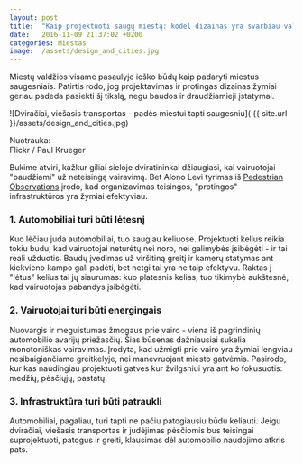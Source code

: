```yaml
---
layout: post
title:  "Kaip projektuoti saugų miestą: kodėl dizainas yra svarbiau valdžios spaudimo"
date:   2016-11-09 21:37:02 +0200
categories: Miestas
image:  /assets/design_and_cities.jpg
---
```



<p>
Miestų valdžios visame pasaulyje ieško būdų kaip padaryti miestus saugesniais. Patirtis rodo, jog projektavimas ir protingas dizainas žymiai geriau padeda pasiekti šį tikslą, negu baudos ir draudžiamieji įstatymai.
</p>

![Dviračiai, viešasis transportas - padės miestui tapti saugesniu]( {{ site.url }}/assets/design_and_cities.jpg)

<div style="margin:12px 0;">
	<div class="lighter smaller">
			Nuotrauka: <br />
			Flickr / Paul Krueger
	</div>
</div>

<div>
<p>
Bukime atviri, kažkur giliai sieloje dviratininkai džiaugiasi, kai vairuotojai "baudžiami" už neteisingą vairavimą. Bet Alono Levi tyrimas iš <a href="https://pedestrianobservations.wordpress.com" target="_blank">Pedestrian Observations</a> įrodo, kad organizavimas teisingos, "protingos" infrastruktūros yra žymiai efektyviau. </p>


<h3>1. Automobiliai turi būti lėtesnį </h3>
<p>Kuo lėčiau juda automobiliai, tuo saugiau keliuose. Projektuoti kelius reikia tokiu budu, kad vairuotojai neturėtų nei noro, nei galimybės įsibėgėti - ir tai reali užduotis. Baudų įvedimas už viršitiną greitį ir kamerų statymas ant kiekvieno kampo gali padėti, bet netgi tai yra ne taip efektyvu. Raktas į "lėtus" kelius tai jų siaurumas: kuo platesnis kelias, tuo tikimybė aukštesnė, kad vairuotojas pabandys įsibėgėti.</p>

<h3>2. Vairuotojai turi būti energingais </h3>
<p>Nuovargis ir meguistumas žmogaus prie vairo - viena iš pagrindinių automobilio avarijų priežasčių. Šias būsenas dažniausiai sukelia monotoniškas vairavimas. Įrodyta, kad užmigti prie vairo yra žymiai lengviau nesibaigiančiame greitkelyje, nei manevruojant miesto gatvėmis. Pasirodo, kur kas naudingiau projektuoti gatves kur žvilgsniui yra ant ko fokusuotis: medžių, pėsčiųjų, pastatų.</p>

<h3>3. Infrastruktūra turi būti patraukli</h3>
<p>Automobiliai, pagaliau, turi tapti ne pačiu patogiausiu būdu keliauti. Jeigu dviračiai, viešasis transportas ir judėjimas pėsčiomis bus teisingai suprojektuoti, patogus ir greiti, klausimas dėl automobilio naudojimo atkris pats. </p>



</div>
